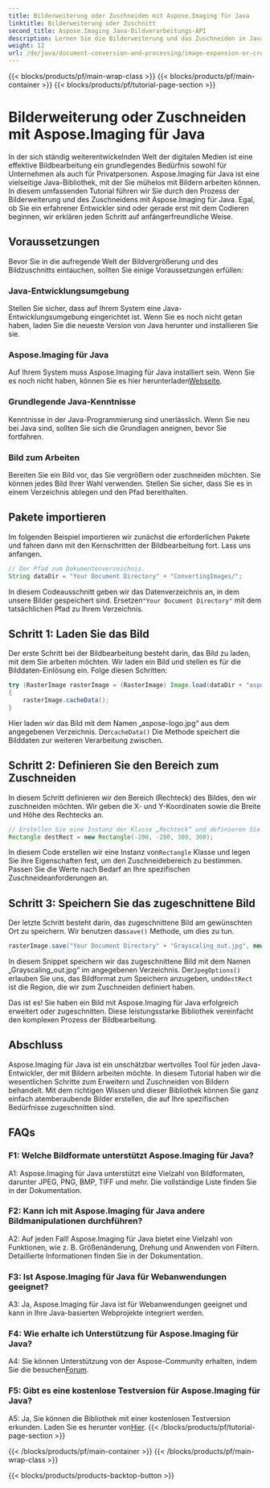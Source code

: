 ```yaml
---
title: Bilderweiterung oder Zuschneiden mit Aspose.Imaging für Java
linktitle: Bilderweiterung oder Zuschnitt
second_title: Aspose.Imaging Java-Bildverarbeitungs-API
description: Lernen Sie die Bilderweiterung und das Zuschneiden in Java mit Aspose.Imaging. Schritt-für-Schritt-Anleitung für Entwickler. Verbessern Sie Ihre Bildbearbeitungsfähigkeiten.
weight: 12
url: /de/java/document-conversion-and-processing/image-expansion-or-cropping/
---
```


{{< blocks/products/pf/main-wrap-class >}}
{{< blocks/products/pf/main-container >}}
{{< blocks/products/pf/tutorial-page-section >}}

# Bilderweiterung oder Zuschneiden mit Aspose.Imaging für Java

In der sich ständig weiterentwickelnden Welt der digitalen Medien ist eine effektive Bildbearbeitung ein grundlegendes Bedürfnis sowohl für Unternehmen als auch für Privatpersonen. Aspose.Imaging für Java ist eine vielseitige Java-Bibliothek, mit der Sie mühelos mit Bildern arbeiten können. In diesem umfassenden Tutorial führen wir Sie durch den Prozess der Bilderweiterung und des Zuschneidens mit Aspose.Imaging für Java. Egal, ob Sie ein erfahrener Entwickler sind oder gerade erst mit dem Codieren beginnen, wir erklären jeden Schritt auf anfängerfreundliche Weise.

## Voraussetzungen

Bevor Sie in die aufregende Welt der Bildvergrößerung und des Bildzuschnitts eintauchen, sollten Sie einige Voraussetzungen erfüllen:

### Java-Entwicklungsumgebung

Stellen Sie sicher, dass auf Ihrem System eine Java-Entwicklungsumgebung eingerichtet ist. Wenn Sie es noch nicht getan haben, laden Sie die neueste Version von Java herunter und installieren Sie sie.

### Aspose.Imaging für Java

 Auf Ihrem System muss Aspose.Imaging für Java installiert sein. Wenn Sie es noch nicht haben, können Sie es hier herunterladen[Webseite](https://releases.aspose.com/imaging/java/).

### Grundlegende Java-Kenntnisse

Kenntnisse in der Java-Programmierung sind unerlässlich. Wenn Sie neu bei Java sind, sollten Sie sich die Grundlagen aneignen, bevor Sie fortfahren.

### Bild zum Arbeiten

Bereiten Sie ein Bild vor, das Sie vergrößern oder zuschneiden möchten. Sie können jedes Bild Ihrer Wahl verwenden. Stellen Sie sicher, dass Sie es in einem Verzeichnis ablegen und den Pfad bereithalten.

## Pakete importieren

Im folgenden Beispiel importieren wir zunächst die erforderlichen Pakete und fahren dann mit den Kernschritten der Bildbearbeitung fort. Lass uns anfangen.

```java
// Der Pfad zum Dokumentenverzeichnis.
String dataDir = "Your Document Directory" + "ConvertingImages/";
```

 In diesem Codeausschnitt geben wir das Datenverzeichnis an, in dem unsere Bilder gespeichert sind. Ersetzen`"Your Document Directory"` mit dem tatsächlichen Pfad zu Ihrem Verzeichnis.

## Schritt 1: Laden Sie das Bild

Der erste Schritt bei der Bildbearbeitung besteht darin, das Bild zu laden, mit dem Sie arbeiten möchten. Wir laden ein Bild und stellen es für die Bilddaten-Einlösung ein. Folge diesen Schritten:

```java
try (RasterImage rasterImage = (RasterImage) Image.load(dataDir + "aspose-logo.jpg"))
{
    rasterImage.cacheData();
}
```

 Hier laden wir das Bild mit dem Namen „aspose-logo.jpg“ aus dem angegebenen Verzeichnis. Der`cacheData()` Die Methode speichert die Bilddaten zur weiteren Verarbeitung zwischen.

## Schritt 2: Definieren Sie den Bereich zum Zuschneiden

In diesem Schritt definieren wir den Bereich (Rechteck) des Bildes, den wir zuschneiden möchten. Wir geben die X- und Y-Koordinaten sowie die Breite und Höhe des Rechtecks an.

```java
// Erstellen Sie eine Instanz der Klasse „Rechteck“ und definieren Sie X, Y, Breite und Höhe des Rechtecks
Rectangle destRect = new Rectangle(-200, -200, 300, 300);
```

 In diesem Code erstellen wir eine Instanz von`Rectangle` Klasse und legen Sie ihre Eigenschaften fest, um den Zuschneidebereich zu bestimmen. Passen Sie die Werte nach Bedarf an Ihre spezifischen Zuschneideanforderungen an.

## Schritt 3: Speichern Sie das zugeschnittene Bild

 Der letzte Schritt besteht darin, das zugeschnittene Bild am gewünschten Ort zu speichern. Wir benutzen das`save()` Methode, um dies zu tun. 

```java
rasterImage.save("Your Document Directory" + "Grayscaling_out.jpg", new JpegOptions(), destRect);
```

In diesem Snippet speichern wir das zugeschnittene Bild mit dem Namen „Grayscaling_out.jpg“ im angegebenen Verzeichnis. Der`JpegOptions()` erlauben Sie uns, das Bildformat zum Speichern anzugeben, und`destRect` ist die Region, die wir zum Zuschneiden definiert haben.

Das ist es! Sie haben ein Bild mit Aspose.Imaging für Java erfolgreich erweitert oder zugeschnitten. Diese leistungsstarke Bibliothek vereinfacht den komplexen Prozess der Bildbearbeitung.

## Abschluss

Aspose.Imaging für Java ist ein unschätzbar wertvolles Tool für jeden Java-Entwickler, der mit Bildern arbeiten möchte. In diesem Tutorial haben wir die wesentlichen Schritte zum Erweitern und Zuschneiden von Bildern behandelt. Mit dem richtigen Wissen und dieser Bibliothek können Sie ganz einfach atemberaubende Bilder erstellen, die auf Ihre spezifischen Bedürfnisse zugeschnitten sind.

## FAQs

### F1: Welche Bildformate unterstützt Aspose.Imaging für Java?
   
A1: Aspose.Imaging für Java unterstützt eine Vielzahl von Bildformaten, darunter JPEG, PNG, BMP, TIFF und mehr. Die vollständige Liste finden Sie in der Dokumentation.

### F2: Kann ich mit Aspose.Imaging für Java andere Bildmanipulationen durchführen?

A2: Auf jeden Fall! Aspose.Imaging für Java bietet eine Vielzahl von Funktionen, wie z. B. Größenänderung, Drehung und Anwenden von Filtern. Detaillierte Informationen finden Sie in der Dokumentation.

### F3: Ist Aspose.Imaging für Java für Webanwendungen geeignet?

A3: Ja, Aspose.Imaging für Java ist für Webanwendungen geeignet und kann in Ihre Java-basierten Webprojekte integriert werden.

### F4: Wie erhalte ich Unterstützung für Aspose.Imaging für Java?

 A4: Sie können Unterstützung von der Aspose-Community erhalten, indem Sie die besuchen[Forum](https://forum.aspose.com/).

### F5: Gibt es eine kostenlose Testversion für Aspose.Imaging für Java?

 A5: Ja, Sie können die Bibliothek mit einer kostenlosen Testversion erkunden. Laden Sie es herunter von[Hier](https://releases.aspose.com/).
{{< /blocks/products/pf/tutorial-page-section >}}

{{< /blocks/products/pf/main-container >}}
{{< /blocks/products/pf/main-wrap-class >}}

{{< blocks/products/products-backtop-button >}}

